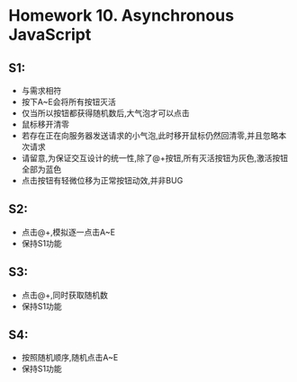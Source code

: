 # Homework 10. Asynchronous JavaScript

## S1:
- 与需求相符
- 按下A~E会将所有按钮灭活
- 仅当所以按钮都获得随机数后,大气泡才可以点击
- 鼠标移开清零
- 若存在正在向服务器发送请求的小气泡,此时移开鼠标仍然回清零,并且忽略本次请求
- 请留意,为保证交互设计的统一性,除了@+按钮,所有灭活按钮为灰色,激活按钮全部为蓝色
- 点击按钮有轻微位移为正常按钮动效,并非BUG

## S2:
- 点击@+,模拟逐一点击A~E
- 保持S1功能

## S3:
- 点击@+,同时获取随机数
- 保持S1功能

## S4:
- 按照随机顺序,随机点击A~E
- 保持S1功能